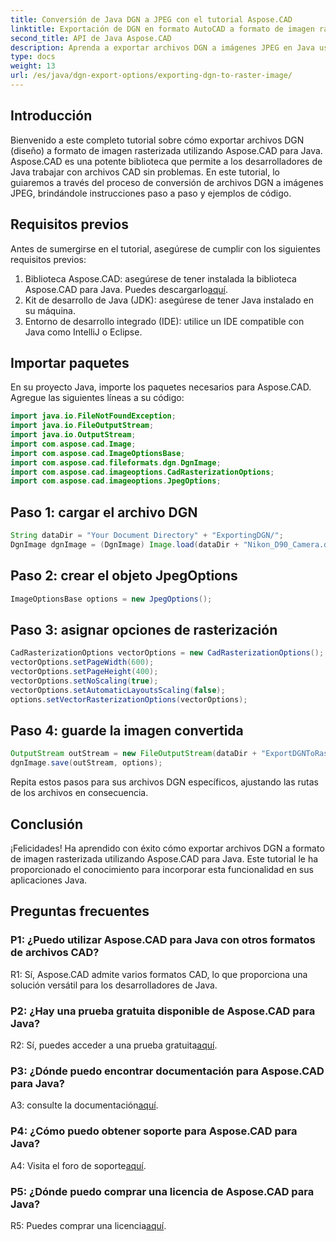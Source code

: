 ```yaml
---
title: Conversión de Java DGN a JPEG con el tutorial Aspose.CAD
linktitle: Exportación de DGN en formato AutoCAD a formato de imagen rasterizada
second_title: API de Java Aspose.CAD
description: Aprenda a exportar archivos DGN a imágenes JPEG en Java usando Aspose.CAD. Este tutorial paso a paso lo guiará a través del proceso sin esfuerzo.
type: docs
weight: 13
url: /es/java/dgn-export-options/exporting-dgn-to-raster-image/
---
```

## Introducción

Bienvenido a este completo tutorial sobre cómo exportar archivos DGN (diseño) a formato de imagen rasterizada utilizando Aspose.CAD para Java. Aspose.CAD es una potente biblioteca que permite a los desarrolladores de Java trabajar con archivos CAD sin problemas. En este tutorial, lo guiaremos a través del proceso de conversión de archivos DGN a imágenes JPEG, brindándole instrucciones paso a paso y ejemplos de código.

## Requisitos previos

Antes de sumergirse en el tutorial, asegúrese de cumplir con los siguientes requisitos previos:
1.  Biblioteca Aspose.CAD: asegúrese de tener instalada la biblioteca Aspose.CAD para Java. Puedes descargarlo[aquí](https://releases.aspose.com/cad/java/).
2. Kit de desarrollo de Java (JDK): asegúrese de tener Java instalado en su máquina.
3. Entorno de desarrollo integrado (IDE): utilice un IDE compatible con Java como IntelliJ o Eclipse.

## Importar paquetes

En su proyecto Java, importe los paquetes necesarios para Aspose.CAD. Agregue las siguientes líneas a su código:

```java
import java.io.FileNotFoundException;
import java.io.FileOutputStream;
import java.io.OutputStream;
import com.aspose.cad.Image;
import com.aspose.cad.ImageOptionsBase;
import com.aspose.cad.fileformats.dgn.DgnImage;
import com.aspose.cad.imageoptions.CadRasterizationOptions;
import com.aspose.cad.imageoptions.JpegOptions;
```

## Paso 1: cargar el archivo DGN

```java
String dataDir = "Your Document Directory" + "ExportingDGN/";
DgnImage dgnImage = (DgnImage) Image.load(dataDir + "Nikon_D90_Camera.dgn");
```

## Paso 2: crear el objeto JpegOptions

```java
ImageOptionsBase options = new JpegOptions();
```

## Paso 3: asignar opciones de rasterización

```java
CadRasterizationOptions vectorOptions = new CadRasterizationOptions();
vectorOptions.setPageWidth(600);
vectorOptions.setPageHeight(400);
vectorOptions.setNoScaling(true);
vectorOptions.setAutomaticLayoutsScaling(false);
options.setVectorRasterizationOptions(vectorOptions);
```

## Paso 4: guarde la imagen convertida

```java
OutputStream outStream = new FileOutputStream(dataDir + "ExportDGNToRasterImage_Out.jpg");
dgnImage.save(outStream, options);
```

Repita estos pasos para sus archivos DGN específicos, ajustando las rutas de los archivos en consecuencia.

## Conclusión

¡Felicidades! Ha aprendido con éxito cómo exportar archivos DGN a formato de imagen rasterizada utilizando Aspose.CAD para Java. Este tutorial le ha proporcionado el conocimiento para incorporar esta funcionalidad en sus aplicaciones Java.

## Preguntas frecuentes

### P1: ¿Puedo utilizar Aspose.CAD para Java con otros formatos de archivos CAD?

R1: Sí, Aspose.CAD admite varios formatos CAD, lo que proporciona una solución versátil para los desarrolladores de Java.

### P2: ¿Hay una prueba gratuita disponible de Aspose.CAD para Java?

 R2: Sí, puedes acceder a una prueba gratuita[aquí](https://releases.aspose.com/).

### P3: ¿Dónde puedo encontrar documentación para Aspose.CAD para Java?

 A3: consulte la documentación[aquí](https://reference.aspose.com/cad/java/).

### P4: ¿Cómo puedo obtener soporte para Aspose.CAD para Java?

 A4: Visita el foro de soporte[aquí](https://forum.aspose.com/c/cad/19).

### P5: ¿Dónde puedo comprar una licencia de Aspose.CAD para Java?

 R5: Puedes comprar una licencia[aquí](https://purchase.aspose.com/buy).